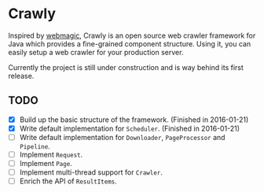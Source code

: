 # Crawly

Inspired by [webmagic](https://github.com/code4craft/webmagic), Crawly is an open source web crawler framework for Java which provides a fine-grained component structure. Using it, you can easily setup a web crawler for your production server.

Currently the project is still under construction and is way behind its first release.

## TODO

- [x] Build up the basic structure of the framework. (Finished in 2016-01-21)
- [x] Write default implementation for `Scheduler`. (Finished in 2016-01-21)
- [ ] Write default implementation for `Downloader`, `PageProcessor` and `Pipeline`.
- [ ] Implement `Request`.
- [ ] Implement `Page`.
- [ ] Implement multi-thread support for `Crawler`.
- [ ] Enrich the API of `ResultItems`.
